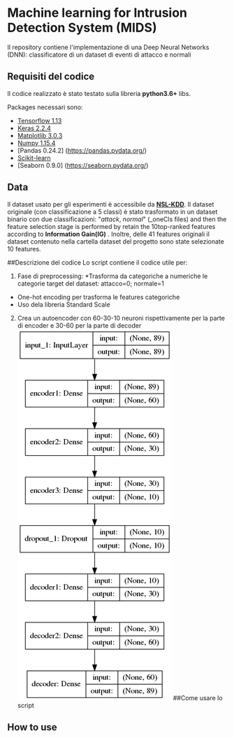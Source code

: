 # Machine learning for Intrusion Detection System (MIDS)

Il repository contiene l'implementazione di una Deep Neural Networks (DNN): classificatore di un dataset di eventi di attacco e normali  

## Requisiti del codice

Il codice realizzato è stato testato sulla libreria **python3.6+** libs.

Packages necessari sono:
* [Tensorflow 1.13](https://www.tensorflow.org/) 
* [Keras 2.2.4](https://github.com/keras-team/keras) 
* [Matplotlib 3.0.3](https://matplotlib.org/)
* [Numpy 1.15.4](https://www.numpy.org/)
* [Pandas 0.24.2] (https://pandas.pydata.org/)
* [Scikit-learn](https://scikit-learn.org/stable/)
* [Seaborn 0.9.0] (https://seaborn.pydata.org/)

## Data
Il dataset usato per gli esperimenti è accessibile da [__NSL-KDD__](https://www.unb.ca/cic/datasets/nsl.html). 
Il dataset originale (con classificazione a 5 classi) è stato trasformato in un dataset binario con due classificazioni: "_attack_, _normal_" (_oneCls files) and then the  feature  selection  stage  is  performed  by  retain  the  10top-ranked  features  according  to  __Information  Gain(IG)__ .
Inoltre, delle 41 features originali il dataset contenuto nella cartella dataset del progetto sono state selezionate 10 features.

##Descrizione del codice
Lo script contiene il codice utile per:
1. Fase di preprocessing: 
  *Trasforma da categoriche a numeriche le categorie target del dataset: attacco=0; normale=1
  * One-hot encoding per trasforma le features categoriche 
  * Uso dela libreria Standard Scale
2. Crea un autoencoder con 60-30-10 neuroni rispettivamente per la parte di encoder e 30-60 per la parte di decoder
![Layers autoencoder model](https://github.com/giusy123/MIDS/blob/master/autoencoder.png)
##Come usare lo script


## How to use

